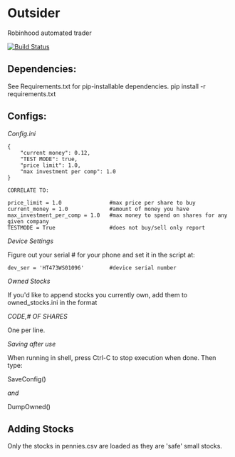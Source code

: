 # Outsider
Robinhood automated trader

[![Build Status](https://travis-ci.org/Reticulatas/Outsider.svg?branch=master)](https://travis-ci.org/Reticulatas/Outsider)

## Dependencies:

See Requirements.txt for pip-installable dependencies.
pip install -r requirements.txt

## Configs:

*Config.ini*

    {
        "current money": 0.12,
        "TEST MODE": true,
        "price limit": 1.0,
        "max investment per comp": 1.0
    }
    
    CORRELATE TO:
    
    price_limit = 1.0               #max price per share to buy
    current_money = 1.0             #amount of money you have
    max_investment_per_comp = 1.0   #max money to spend on shares for any given company
    TESTMODE = True                 #does not buy/sell only report
    
*Device Settings*

Figure out your serial # for your phone and set it in the script at:

    dev_ser = 'HT473WS01096'        #device serial number

*Owned Stocks*

If you'd like to append stocks you currently own, add them to owned_stocks.ini in the format  

*CODE,# OF SHARES*  

One per line.

*Saving after use*

When running in shell, press Ctrl-C to stop execution when done. Then type:  

SaveConfig()  

*and*  

DumpOwned()  


## Adding Stocks

Only the stocks in pennies.csv are loaded as they are 'safe' small stocks.

